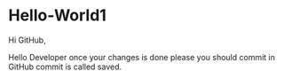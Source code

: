 # Hello-World1

Hi GitHub,

Hello Developer once your changes is done please you should commit in GitHub commit is called saved.
